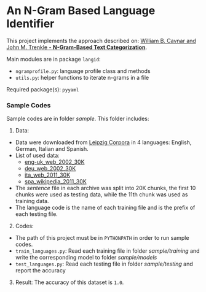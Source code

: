 # An N-Gram Based Language Identifier
This project implements the approach described on: [William B. Cavnar and John M. Trenkle - **N-Gram-Based Text Categorization**](http://citeseerx.ist.psu.edu/viewdoc/summary?doi=10.1.1.53.9367).

Main modules are in package `langid`:
* `ngramprofile.py`: language profile class and methods
* `utils.py`: helper functions to iterate n-grams in a file

Required package(s): `pyyaml`

### Sample Codes
Sample codes are in folder *sample*. This folder includes:

1. Data:
  * Data were downloaded from [Leipzig Corpora](http://corpora2.informatik.uni-leipzig.de/download.html) in 4 languages: English, German, Italian and Spanish.
  * List of used data:
    - [eng-uk_web_2002_30K](http://corpora2.informatik.uni-leipzig.de/downloads/eng-uk_web_2002_30K-text.tar.gz)
    - [deu_web_2002_30K](http://corpora2.informatik.uni-leipzig.de/downloads/deu_web_2002_30K-text.tar.gz)
    - [ita_web_2011_30K](http://corpora2.informatik.uni-leipzig.de/downloads/ita_web_2011_30K.tar.gz)
    - [spa_wikipedia_2011_30K](http://corpora2.informatik.uni-leipzig.de/downloads/spa_wikipedia_2011_30K-text.tar.gz)
  * The *sentence* file in each archive was split into 20K chunks, the first 10 chunks were used as testing data, while the 11th chunk was used as training data.
  * The language code is the name of each training file and is the prefix of each testing file.
2. Codes:
  * The path of this project must be in `PYTHONPATH` in order to run sample codes.
  * `train_languages.py`: Read each training file in folder *sample/training* and write the corresponding model to folder *sample/models*
  * `test_languages.py`: Read each testing file in folder *sample/testing* and report the accuracy
3. Result: The accuracy of this dataset is `1.0`.
